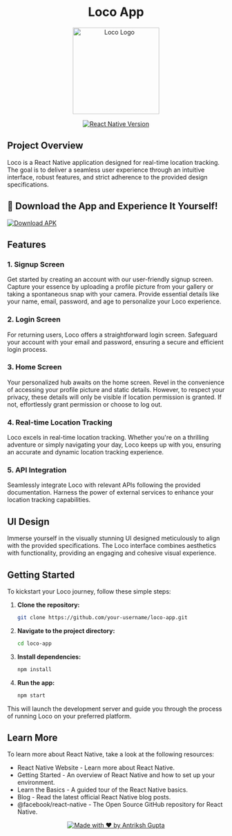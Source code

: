 <h1 align="center">Loco App</h1>
<p align="center">
  <img width="200" alt="Loco Logo" src="https://github.com/Antriksh1305/Loco/assets/100402656/8184a70a-345b-4439-8ab6-836defa37f72">
</p>
<p align="center">
  <a href="https://reactnative.dev" target="_blank">
    <img alt="React Native Version" src="https://img.shields.io/badge/react--native-v0.73-blue.svg" />
  </a>
</p>

## Project Overview

Loco is a React Native application designed for real-time location tracking. The goal is to deliver a seamless user experience through an intuitive interface, robust features, and strict adherence to the provided design specifications.

## 📱 Download the App and Experience It Yourself!
<p align="left">
  <a href="https://drive.google.com/file/d/1hmN5krclZ_fzQBreBifokDJUKhQBlltJ/view?usp=drive_link" target="_blank">
    <img src="https://img.shields.io/badge/Download-APK%20File-orange" alt="Download APK" />
  </a>
</p>

## Features

### 1. Signup Screen

Get started by creating an account with our user-friendly signup screen. Capture your essence by uploading a profile picture from your gallery or taking a spontaneous snap with your camera. Provide essential details like your name, email, password, and age to personalize your Loco experience.

### 2. Login Screen

For returning users, Loco offers a straightforward login screen. Safeguard your account with your email and password, ensuring a secure and efficient login process.

### 3. Home Screen

Your personalized hub awaits on the home screen. Revel in the convenience of accessing your profile picture and static details. However, to respect your privacy, these details will only be visible if location permission is granted. If not, effortlessly grant permission or choose to log out.

### 4. Real-time Location Tracking

Loco excels in real-time location tracking. Whether you're on a thrilling adventure or simply navigating your day, Loco keeps up with you, ensuring an accurate and dynamic location tracking experience.

### 5. API Integration

Seamlessly integrate Loco with relevant APIs following the provided documentation. Harness the power of external services to enhance your location tracking capabilities.

## UI Design

Immerse yourself in the visually stunning UI designed meticulously to align with the provided specifications. The Loco interface combines aesthetics with functionality, providing an engaging and cohesive visual experience.

## Getting Started

To kickstart your Loco journey, follow these simple steps:

1. **Clone the repository:**

   ```bash
   git clone https://github.com/your-username/loco-app.git

2. **Navigate to the project directory:**

   ```bash
   cd loco-app

3. **Install dependencies:**

   ```bash
   npm install

4. **Run the app:**

   ```bash
   npm start

This will launch the development server and guide you through the process of running Loco on your preferred platform.

## Learn More
To learn more about React Native, take a look at the following resources:

- React Native Website - Learn more about React Native.
- Getting Started - An overview of React Native and how to set up your environment.
- Learn the Basics - A guided tour of the React Native basics.
- Blog - Read the latest official React Native blog posts.
- @facebook/react-native - The Open Source GitHub repository for React Native.

<p align="center">
  <a href="https://antrikshcodes.tech/" target="_blank">
    <img src="https://img.shields.io/badge/Made%20with%20%F0%9F%92%9C%EF%B8%8F%20by-Antriksh%20Gupta-blue" alt="Made with ❤️ by Antriksh Gupta" />
  </a>
</p>

